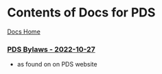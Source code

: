 # Contents of Docs for PDS
[Docs Home](/info/docs/README.md)


### [PDS Bylaws - 2022-10-27](/info/docs/kenton_planning_development_services-pds/PDS%20Council%20Amended%20Bylaws-Adopted_10_27_2022.pdf)
- as found on on PDS website